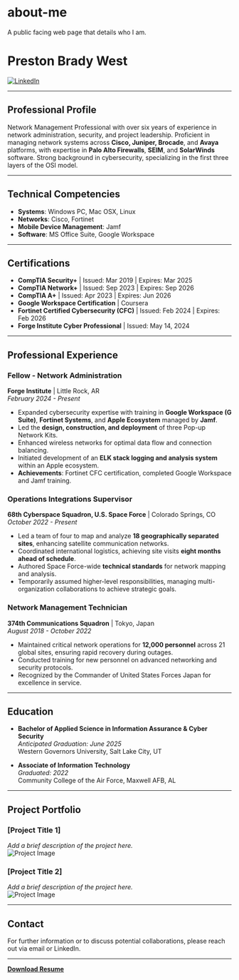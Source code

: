 # about-me
A public facing web page that details who I am.

# Preston Brady West

[![LinkedIn](https://img.shields.io/badge/LinkedIn-Connect-blue)](https://www.linkedin.com)   

---

## Professional Profile

Network Management Professional with over six years of experience in network administration, security, and project leadership. Proficient in managing network systems across **Cisco, Juniper, Brocade**, and **Avaya** platforms, with expertise in **Palo Alto Firewalls**, **SEIM**, and **SolarWinds** software. Strong background in cybersecurity, specializing in the first three layers of the OSI model.

---

## Technical Competencies

- **Systems**: Windows PC, Mac OSX, Linux
- **Networks**: Cisco, Fortinet
- **Mobile Device Management**: Jamf
- **Software**: MS Office Suite, Google Workspace

---

## Certifications

- **CompTIA Security+** | Issued: Mar 2019 | Expires: Mar 2025
- **CompTIA Network+** | Issued: Sep 2023 | Expires: Sep 2026
- **CompTIA A+** | Issued: Apr 2023 | Expires: Jun 2026
- **Google Workspace Certification** | Coursera
- **Fortinet Certified Cybersecurity (CFC)** | Issued: Feb 2024 | Expires: Feb 2026
- **Forge Institute Cyber Professional** | Issued: May 14, 2024

---

## Professional Experience

### Fellow - Network Administration  
**Forge Institute** | Little Rock, AR  
_February 2024 - Present_

- Expanded cybersecurity expertise with training in **Google Workspace (G Suite)**, **Fortinet Systems**, and **Apple Ecosystem** managed by **Jamf**.
- Led the **design, construction, and deployment** of three Pop-up Network Kits.
- Enhanced wireless networks for optimal data flow and connection balancing.
- Initiated development of an **ELK stack logging and analysis system** within an Apple ecosystem.
- **Achievements**: Fortinet CFC certification, completed Google Workspace and Jamf training.

### Operations Integrations Supervisor  
**68th Cyberspace Squadron, U.S. Space Force** | Colorado Springs, CO  
_October 2022 - Present_

- Led a team of four to map and analyze **18 geographically separated sites**, enhancing satellite communication networks.
- Coordinated international logistics, achieving site visits **eight months ahead of schedule**.
- Authored Space Force-wide **technical standards** for network mapping and analysis.
- Temporarily assumed higher-level responsibilities, managing multi-organization collaborations to achieve strategic goals.

### Network Management Technician  
**374th Communications Squadron** | Tokyo, Japan  
_August 2018 - October 2022_

- Maintained critical network operations for **12,000 personnel** across 21 global sites, ensuring rapid recovery during outages.
- Conducted training for new personnel on advanced networking and security protocols.
- Recognized by the Commander of United States Forces Japan for excellence in service.

---

## Education

- **Bachelor of Applied Science in Information Assurance & Cyber Security**  
  _Anticipated Graduation: June 2025_  
  Western Governors University, Salt Lake City, UT

- **Associate of Information Technology**  
  _Graduated: 2022_  
  Community College of the Air Force, Maxwell AFB, AL

---

## Project Portfolio

### [Project Title 1]
_Add a brief description of the project here._  
![Project Image](path/to/project-image.jpg)

### [Project Title 2]
_Add a brief description of the project here._  
![Project Image](path/to/project-image.jpg)

---

## Contact

For further information or to discuss potential collaborations, please reach out via email or LinkedIn.

---

**[Download Resume](link/to/resume.pdf)**

